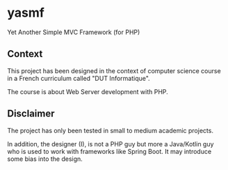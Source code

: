 # yasmf
Yet Another Simple MVC Framework (for PHP)


## Context

This project has been designed in the context of computer science course in a French curriculum 
called "DUT Informatique".

The course is about Web Server development with PHP. 

## Disclaimer

The project has only been tested in small to medium academic projects.  

In addition, the designer (I), is not a PHP guy but more a Java/Kotlin guy who is used to work with 
frameworks like Spring Boot. It may introduce some bias into the design.